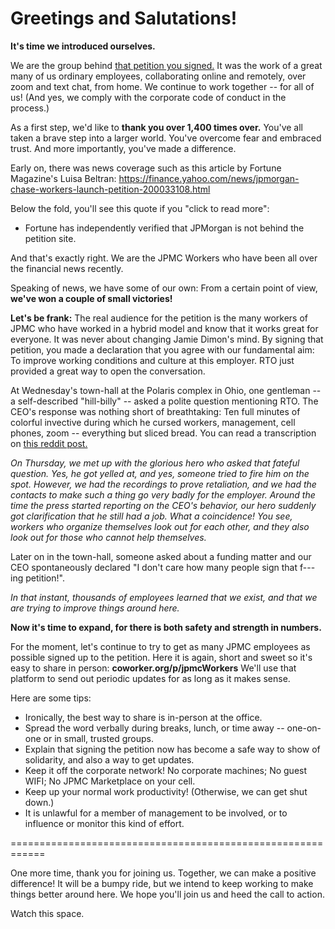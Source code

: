 # Greetings and Salutations!

**It's time we introduced ourselves.**

We are the group behind [that petition you signed.](https://coworker.org/p/jpmcworkers)
It was the work of a great many of us ordinary employees, collaborating online and remotely, over zoom and text chat, from home.
We continue to work together -- for all of us! (And yes, we comply with the corporate code of conduct in the process.)

As a first step, we'd like to **thank you over 1,400 times over.** You've all taken a brave step into a larger world. You've overcome fear and embraced trust. And more importantly, you've made a difference.

Early on, there was news coverage such as this article by Fortune Magazine's Luisa Beltran:
    https://finance.yahoo.com/news/jpmorgan-chase-workers-launch-petition-200033108.html

Below the fold, you'll see this quote if you "click to read more":

* Fortune has independently verified that JPMorgan is not behind the petition site.

And that's exactly right. We are the JPMC Workers who have been all over the financial news recently.

Speaking of news, we have some of our own: From a certain point of view, **we've won a couple of small victories!**

**Let's be frank:** The real audience for the petition is the many workers of JPMC who have worked in a hybrid model and know that it works great for everyone.
It was never about changing Jamie Dimon's mind. By signing that petition, you made a declaration that you agree with our fundamental aim:
To improve working conditions and culture at this employer. RTO just provided a great way to open the conversation.

At Wednesday's town-hall at the Polaris complex in Ohio, one gentleman -- a self-described "hill-billy" -- asked a polite question mentioning RTO.
The CEO's response was nothing short of breathtaking: Ten full minutes of colorful invective during which he cursed workers, management, cell phones, zoom -- everything but sliced bread.
You can read a transcription on [this reddit post.](https://www.reddit.com/r/JPMorganChase/comments/1iosrzk/here_is_the_leaked_audio_in_text_from_the_town/)

*On Thursday, we met up with the glorious hero who asked that fateful question. Yes, he got yelled at, and yes, someone tried to fire him on the spot.*
*However, we had the recordings to prove retaliation, and we had the contacts to make such a thing go very badly for the employer.*
*Around the time the press started reporting on the CEO's behavior, our hero suddenly got clarification that he still had a job. What a coincidence!*
*You see, workers who organize themselves look out for each other, and they also look out for those who cannot help themselves.*

Later on in the town-hall, someone asked about a funding matter and our CEO spontaneously declared "I don't care how many people sign that f---ing petition!".

*In that instant, thousands of employees learned that we exist, and that we are trying to improve things around here.*

**Now it's time to expand, for there is both safety and strength in numbers.**

For the moment, let's continue to try to get as many JPMC employees as possible signed up to the petition.
Here it is again, short and sweet so it's easy to share in person: **coworker.org/p/jpmcWorkers**
We'll use that platform to send out periodic updates for as long as it makes sense.

Here are some tips:

* Ironically, the best way to share is in-person at the office.
* Spread the word verbally during breaks, lunch, or time away -- one-on-one or in small, trusted groups.
* Explain that signing the petition now has become a safe way to show of solidarity, and also a way to get updates. 
* Keep it off the corporate network! No corporate machines; No guest WIFI; No JPMC Marketplace on your cell.
* Keep up your normal work productivity! (Otherwise, we can get shut down.)
* It is unlawful for a member of management to be involved, or to influence or monitor this kind of effort.

============================================================

One more time, thank you for joining us.
Together, we can make a positive difference!
It will be a bumpy ride, but we intend to keep working to make things better around here.
We hope you'll join us and heed the call to action.

Watch this space.

